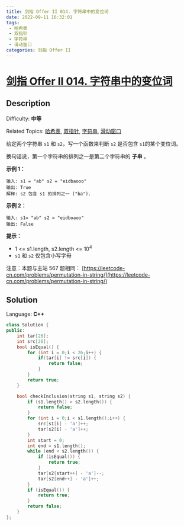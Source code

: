 ```yaml
---
title: 剑指 Offer II 014. 字符串中的变位词
date: 2022-09-11 16:32:01
tags:
 - 哈希表
 - 双指针
 - 字符串
 - 滑动窗口
categories: 剑指 Offer II
---
```


# [剑指 Offer II 014\. 字符串中的变位词](https://leetcode.cn/problems/MPnaiL/)

## Description

Difficulty: **中等**  

Related Topics: [哈希表](https://leetcode.cn/tag/hash-table/), [双指针](https://leetcode.cn/tag/two-pointers/), [字符串](https://leetcode.cn/tag/string/), [滑动窗口](https://leetcode.cn/tag/sliding-window/)


给定两个字符串 `s1` 和 `s2`，写一个函数来判断 `s2` 是否包含 `s1`的某个变位词。

换句话说，第一个字符串的排列之一是第二个字符串的 **子串** 。

**示例 1：**

```
输入: s1 = "ab" s2 = "eidbaooo"
输出: True
解释: s2 包含 s1 的排列之一 ("ba").
```

**示例 2：**

```
输入: s1= "ab" s2 = "eidboaoo"
输出: False
```

**提示：**

*   1 <= s1.length, s2.length <= 10<sup>4</sup>
*   `s1` 和 `s2` 仅包含小写字母

注意：本题与主站 567 题相同： [https://leetcode-cn.com/problems/permutation-in-string/](https://leetcode-cn.com/problems/permutation-in-string/)


## Solution

Language: **C++**

```c++
class Solution {
public:
    int tar[26];
    int src[26];
    bool isEqual() {
        for (int i = 0;i < 26;i++) {
            if(tar[i] != src[i]) {
                return false;
            }
        }
        return true;
    }

    bool checkInclusion(string s1, string s2) {
        if (s1.length() > s2.length()) {
            return false;
        }
        for (int i = 0;i < s1.length();i++) {
            src[s1[i] - 'a']++;
            tar[s2[i] - 'a']++;
        }
        int start = 0;
        int end = s1.length();
        while (end < s2.length()) {
            if (isEqual()) {
                return true;
            }
            tar[s2[start++] - 'a']--;
            tar[s2[end++] - 'a']++;
        }
        if (isEqual()) {
            return true;
        }
        return false;
    }
};
```